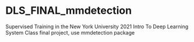 # DLS_FINAL_mmdetection
Supervised Training in the New York University 2021 Intro To Deep Learning System Class final project, use mmdetection package
